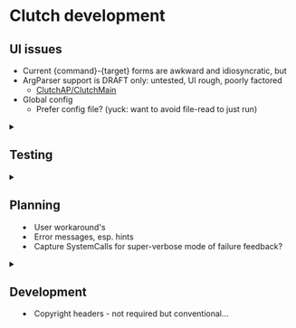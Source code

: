 # Clutch development

## UI issues
- Current {command}-{target} forms are awkward and idiosyncratic, but
- ArgParser support is DRAFT only: untested, UI rough, poorly factored
    - [ClutchAP/ClutchMain](Sources/ClutchAP/ClutchMain.swift)
- Global config
    - Prefer config file? (yuck: want to avoid file-read to just run)

<details>
<summary>

## Testing

</summary>

### Platforms
- tested mostly on macOS 13+
- CI tests macOS 12 & Ubuntu Linux 22.04 with Swift 5.9 and 5.7
    - Need to test in 5.5 if targeting (arg parser async had an older API)
- Re-verify that package declarations are compatible back to 5.5

### Automated testing status
- Some configuration
- Integration testing using hand-rolled mock for [SystemCalls](Sources/clutch/system/SystemCalls.swift)
    - [DriverTests.swift](Tests/clutchTests/DriverTests.swift)
    - mock SystemCalls: [KnownSystemCalls](Tests/clutchTests/Fixtures/KnownSystemCalls.swift)
    - with [Recorder](Tests/clutchTests/SystemCallsRecorder/RecordSystemCalls.swift)

### Manual testing variants
- Only current macOS tested
- See main [Scenarios](Tests/clutchTests/Scenarios/ClutchCommandScenario.swift)
- See [ClutchMainTests](Tests/clutchTests/ClutchMainTests.swift) for manual integration driver

#### Nest configuration
- tracing: env [none, CLUTCH_LOG]
- nest finding:
    - NEST_PATH: dominates 
    - name: from input, `NEST_NAME`, or 'Nest'
    - base: `NEST_BASE`, `HOME/REL_PATH` or `HOME/git`
    - nest names that are not identifiers should be rejected

#### Script
- name: 0, 1, n extensions
- invalid module names: spaces, non-ascii
- lifecycle: new, update
- main type: top-level or @main (limitation: only on new)
- verify library dependency
    - new script manifest declarations should track nest library name
- build: release or debug

#### Brittle
- `// some @main comment` in a top-level main
- main style changing from top-level to `@main` on edit
- Non-compliant Package.swift
- Error messages not clear or suited for users
- Test relative paths
- Polish documentation

#### Modes
- all errors to stderr

</details>

<details>
<summary>

## Planning
- User workaround's
- Error messages, esp. hints
- Capture SystemCalls for super-verbose mode of failure feedback?
</summary>

### Bugs the user has to work around
- Touch binary if rebuilt, but same (handle risk of false-positive build) 
- `fatal error` added to build failures - by Script gacking?
- handle build code=!0 errors nicely - currently shwift throwing
    - goal is to pass the same code back, no?

#### Organize user messages 
- [ErrParts](Sources/clutch/ClutchDriverErrors.swift) needs UI work
    - agent: clutch, swift-build, etc
    - subject: usually missing resource or bad input or env var
    - problem: bug to fix
    - fixHint: need to support more hints
- tracing is minimal, just build and run

### Missing user features
- P2 CI+badging for reliability signal
- P2 caution mode (or just upgrade?)
    - detect unexpected duplicates (peer much larger than script from new source)
    - check peer-declaration == source-presence
    - report when peer found in multiple Nest (esp. if using env variable)
    - main goal is to avoid losing any changes
- P3 sysCall tracing for FFDC (below)
    - record calls, then replay on exception when --verbose-clutch
- P3 init-name{.Nest}: cat-name plus capture, chmod?
- P3 SCM - automatically check in each version of a script?
- P3 Persistent config +/- environment
    - Read configuration from `$HOME/.clutch` (or `$XDG_CONFIG_HOME`)
    - Update code to load configuration defaults at build-time
- P3 Deploy?: scatter scripts, audit scatter, report status, and build/deploy all
    - based on tracking source of peer
- P4 Guide: more needed for junior developers to get started?
- P4 Support generating and running scripts by reading input stream
    - If script file does not exist and there is standard input
    - then pipe stdin to the script file before starting
    - e.g., `someGenScript | clutch newScriptName --help`:
        - create local file `newScriptName`
        - build to nest as usual
        - run as usual (here to test --help arguments)

#### P3 first-failure data capture
- goal-1 is for unknowing users to solve issue on first record of error
- Capture clutch and SystemCalls messages, report details on error
- using RecordSystemCalls from tests
- goal-2 limited control over feedback
    - sensor: output channel
    - sensitivity: (quiet, record, and loud)
    - but default should be most helpful in most cases
- related: segregating output channels for clutch, build, and executable

### Features avoided, mainly for simplicity and disutility
- monitoring executions? No, want the tool to build and invoke, not be big brother
- build trigger based on diffs
- more indirection or control over naming
- ? reading config.  Happy path should be 2 file+date-checks & invocation

</details>

<details>
<summary>

## Development
- Copyright headers - not required but conventional...

</summary>

## Development
### Missing dev features
- urk: copyright headers
- version (command, help string; update as part of tagging)
- git practices/policies

</details>
